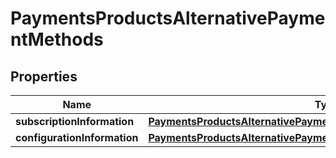 
# PaymentsProductsAlternativePaymentMethods

## Properties
Name | Type | Description | Notes
------------ | ------------- | ------------- | -------------
**subscriptionInformation** | [**PaymentsProductsAlternativePaymentMethodsSubscriptionInformation**](PaymentsProductsAlternativePaymentMethodsSubscriptionInformation.md) |  |  [optional]
**configurationInformation** | [**PaymentsProductsAlternativePaymentMethodsConfigurationInformation**](PaymentsProductsAlternativePaymentMethodsConfigurationInformation.md) |  |  [optional]



